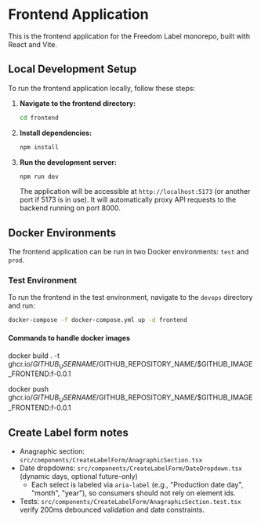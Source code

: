 # Frontend Application

This is the frontend application for the Freedom Label monorepo, built with React and Vite.

## Local Development Setup

To run the frontend application locally, follow these steps:

1.  **Navigate to the frontend directory:**

    ```bash
    cd frontend
    ```

2.  **Install dependencies:**

    ```bash
    npm install
    ```

3.  **Run the development server:**
    ```bash
    npm run dev
    ```
    The application will be accessible at `http://localhost:5173` (or another port if 5173 is in use).
    It will automatically proxy API requests to the backend running on port 8000.

## Docker Environments

The frontend application can be run in two Docker environments: `test` and `prod`.

### Test Environment

To run the frontend in the test environment, navigate to the `devops` directory and run:

```bash
docker-compose -f docker-compose.yml up -d frontend
```

#### Commands to handle docker images

docker build . -t ghcr.io/$GITHUB_USERNAME/$GITHUB_REPOSITORY_NAME/$GITHUB_IMAGE_FRONTEND:f-0.0.1

docker push ghcr.io/$GITHUB_USERNAME/$GITHUB_REPOSITORY_NAME/$GITHUB_IMAGE_FRONTEND:f-0.0.1

## Create Label form notes

- Anagraphic section: `src/components/CreateLabelForm/AnagraphicSection.tsx`
- Date dropdowns: `src/components/CreateLabelForm/DateDropdown.tsx` (dynamic days, optional future-only)
  - Each select is labeled via `aria-label` (e.g., "Production date day", "month", "year"), so consumers should not rely on element ids.
- Tests: `src/components/CreateLabelForm/AnagraphicSection.test.tsx` verify 200ms debounced validation and date constraints.
